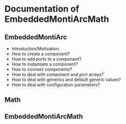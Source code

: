 # Documentation of EmbeddedMontiArcMath

EmbeddedMontiArc
----
* Introduction/Motivation.
* How to create a component?
* How to add ports to a component?
* How to instantiate a component?
* How to connect components?
* How to deal with component and port arrays?
* How to deal with generics and default generic values?
* How to deal with configuration parameters?

Math
----


EmbeddedMontiArcMath
----

